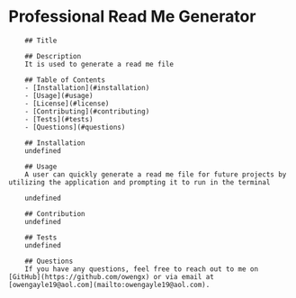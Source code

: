 # Professional Read Me Generator

        
        ## Title

        ## Description
        It is used to generate a read me file
        
        ## Table of Contents
        - [Installation](#installation)
        - [Usage](#usage)
        - [License](#license)
        - [Contributing](#contributing)
        - [Tests](#tests)
        - [Questions](#questions)
        
        ## Installation
        undefined
        
        ## Usage
        A user can quickly generate a read me file for future projects by utilizing the application and prompting it to run in the terminal
        
        undefined
        
        ## Contribution
        undefined
        
        ## Tests
        undefined
        
        ## Questions
        If you have any questions, feel free to reach out to me on [GitHub](https://github.com/owengx) or via email at [owengayle19@aol.com](mailto:owengayle19@aol.com).
